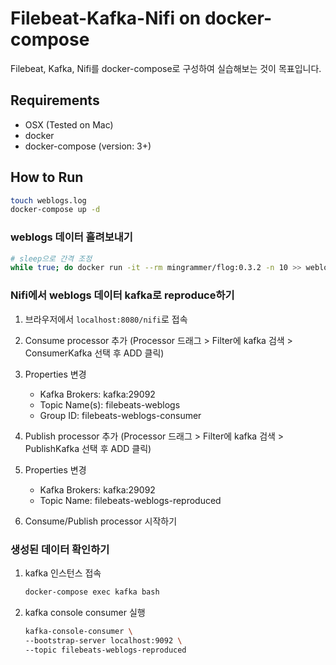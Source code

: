 # Filebeat-Kafka-Nifi on docker-compose

Filebeat, Kafka, Nifi를 docker-compose로 구성하여 실습해보는 것이 목표입니다.

## Requirements

- OSX (Tested on Mac)
- docker
- docker-compose (version: 3+)

## How to Run

```bash
touch weblogs.log
docker-compose up -d
```

### weblogs 데이터 흘려보내기

```bash
# sleep으로 간격 조정
while true; do docker run -it --rm mingrammer/flog:0.3.2 -n 10 >> weblogs.log; sleep 1; done
```

### Nifi에서 weblogs 데이터 kafka로 reproduce하기

1. 브라우저에서 `localhost:8080/nifi`로 접속

2. Consume processor 추가 (Processor 드래그 > Filter에 kafka 검색 > ConsumerKafka 선택 후 ADD 클릭)

3. Properties 변경

    - Kafka Brokers: kafka:29092
    - Topic Name(s): filebeats-weblogs
    - Group ID: filebeats-weblogs-consumer

4. Publish processor 추가 (Processor 드래그 > Filter에 kafka 검색 > PublishKafka 선택 후 ADD 클릭)

5. Properties 변경

    - Kafka Brokers: kafka:29092
    - Topic Name: filebeats-weblogs-reproduced

6. Consume/Publish processor 시작하기

### 생성된 데이터 확인하기

1. kafka 인스턴스 접속

    ```bash
    docker-compose exec kafka bash
    ```

2. kafka console consumer 실행

    ```bash
    kafka-console-consumer \
    --bootstrap-server localhost:9092 \
    --topic filebeats-weblogs-reproduced
    ```
